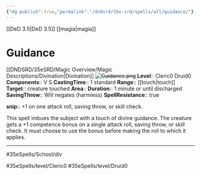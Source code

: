 ```yaml
---
{"dg-publish":true,"permalink":"/dndsrd/35e-srd/spells/all/guidance/"}
---
```


[[DeD 3.5\|DeD 3.5]] [[magia\|magia]]

# Guidance
[[DNDSRD/35eSRD/Magic Overview/Magic Descriptions/Divination\|Divination]]  <s class="aside-hide">![Guidance.png](/img/user/DNDSRD/35eSRD/Spells/imgs/guidance.png)</s>
**Level**:: Cleric0 Druid0 
**Components**:: V S 
**CastingTime**:: 1 standard 
**Range**:: [[touch\|touch]]
**Target**:: creature touched
**Area**:: 
**Duration**:: 1 minute or until discharged
**SavingThrow**:: Will negates (harmless)
**SpellResistance**:: true

**snip**:: +1 on one attack roll, saving throw, or skill check.  




This spell imbues the subject with a touch of divine guidance. The creature gets a +1 competence bonus on a single attack roll, saving throw, or skill check. It must choose to use the bonus before making the roll to which it applies.

<hr/>



#35eSpells/School/div

#35eSpells/level/Cleric0 #35eSpells/level/Druid0 